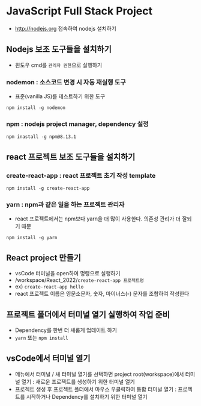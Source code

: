 # JavaScript Full Stack Project
* http://nodejs.org 접속하여 nodejs 설치하기

## Nodejs 보조 도구들을 설치하기
* 윈도우 cmd를 `관리자 권한`으로 실행하기

### nodemon : 소스코드 변경 시 자동 재실행 도구
* 표준(vanilla JS)를 테스트하기 위한 도구 
```
npm install -g nodemon
```
### npm : nodejs project manager, dependency 설정
```
npm inastall -g npm@8.13.1
```

## react 프로젝트 보조 도구들을 설치하기

### create-react-app : react 프로젝트 초기 작성 template
```
npm install -g create-react-app
```

### yarn : npm과 같은 일을 하는 프로젝트 관리자
* react 프로젝트에서는 npm보다 yarn을 더 많이 사용한다. 의존성 관리가 더 잘되기 때문
```
npm install -g yarn
```

## React project 만들기
* vsCode 터미널을 open하여 명령으로 실행하기
* /workspace/React_2022/`create-react-app 프로젝트명`
* ex) `create-react-app hello`
* react 프로젝트 이름은 영문소문자, 숫자, 마이너스(-) 문자를 조합하여 작성한다

## 프로젝트 폴더에서 터미널 열기 실행하여 작업 준비
* Dependency를 한번 더 새롭게 업데이트 하기
* `yarn` 또는 `npm install`

## vsCode에서 터미널 열기
* 메뉴에서 터미널 / 새 터미널 열기를 선택하면 project root(workspace)에서 터미널 열기 : 새로운 프로젝트를 생성하기 위한 터미널 열기
* 프로젝트 생성 후 프로젝트 폴더에서 마우스 우클릭하여 통합 터미널 열기 : 프로젝트를 시작하거나 Dependency를 설치하기 위한 터미널 열기
